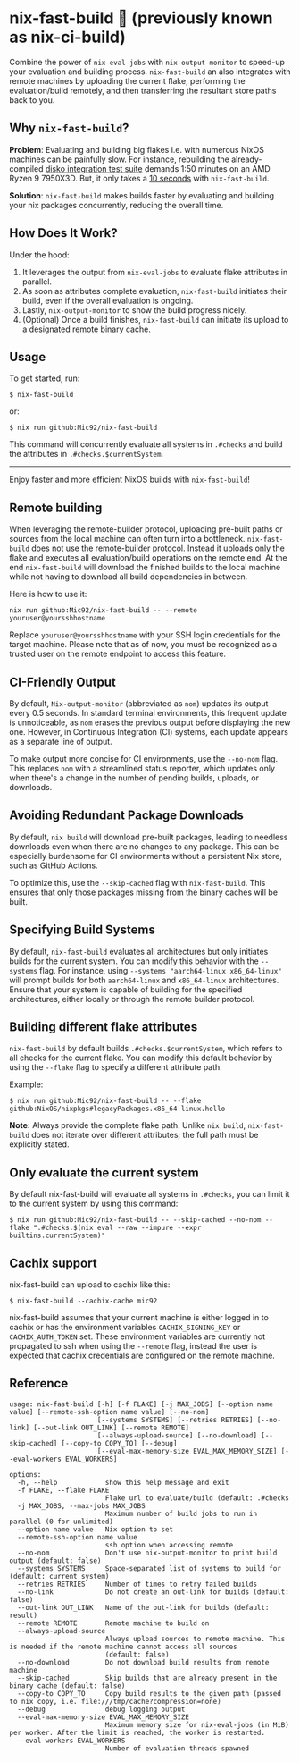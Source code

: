 # nix-fast-build 🚀 (previously known as nix-ci-build)

Combine the power of `nix-eval-jobs` with `nix-output-monitor` to speed-up your
evaluation and building process. `nix-fast-build` an also integrates with remote
machines by uploading the current flake, performing the evaluation/build
remotely, and then transferring the resultant store paths back to you.

## Why `nix-fast-build`?

**Problem**: Evaluating and building big flakes i.e. with numerous NixOS
machines can be painfully slow. For instance, rebuilding the already-compiled
[disko integration test suite](https://github.com/nix-community/disko) demands
1:50 minutes on an AMD Ryzen 9 7950X3D. But, it only takes a
[10 seconds](https://github.com/Mic92/nix-fast-build/issues/1) with
`nix-fast-build`.

**Solution**: `nix-fast-build` makes builds faster by evaluating and building
your nix packages concurrently, reducing the overall time.

## How Does It Work?

Under the hood:

1. It leverages the output from `nix-eval-jobs` to evaluate flake attributes in
   parallel.
2. As soon as attributes complete evaluation, `nix-fast-build` initiates their
   build, even if the overall evaluation is ongoing.
3. Lastly, `nix-output-monitor` to show the build progress nicely.
4. (Optional) Once a build finishes, `nix-fast-build` can initiate its upload to
   a designated remote binary cache.

## Usage

To get started, run:

```console
$ nix-fast-build
```

or:

```
$ nix run github:Mic92/nix-fast-build
```

This command will concurrently evaluate all systems in `.#checks` and build the
attributes in `.#checks.$currentSystem`.

---

Enjoy faster and more efficient NixOS builds with `nix-fast-build`!

## Remote building

When leveraging the remote-builder protocol, uploading pre-built paths or
sources from the local machine can often turn into a bottleneck.
`nix-fast-build` does not use the remote-builder protocol. Instead it uploads
only the flake and executes all evaluation/build operations on the remote end.
At the end `nix-fast-build` will download the finished builds to the local
machine while not having to download all build dependencies in between.

Here is how to use it:

```
nix run github:Mic92/nix-fast-build -- --remote youruser@yoursshhostname
```

Replace `youruser@yoursshhostname` with your SSH login credentials for the
target machine. Please note that as of now, you must be recognized as a trusted
user on the remote endpoint to access this feature.

## CI-Friendly Output

By default, `Nix-output-monitor` (abbreviated as `nom`) updates its output every
0.5 seconds. In standard terminal environments, this frequent update is
unnoticeable, as `nom` erases the previous output before displaying the new one.
However, in Continuous Integration (CI) systems, each update appears as a
separate line of output.

To make output more concise for CI environments, use the `--no-nom` flag. This
replaces `nom` with a streamlined status reporter, which updates only when
there's a change in the number of pending builds, uploads, or downloads.

## Avoiding Redundant Package Downloads

By default, `nix build` will download pre-built packages, leading to needless
downloads even when there are no changes to any package. This can be especially
burdensome for CI environments without a persistent Nix store, such as GitHub
Actions.

To optimize this, use the `--skip-cached` flag with `nix-fast-build`. This
ensures that only those packages missing from the binary caches will be built.

## Specifying Build Systems

By default, `nix-fast-build` evaluates all architectures but only initiates
builds for the current system. You can modify this behavior with the `--systems`
flag. For instance, using `--systems "aarch64-linux x86_64-linux"` will prompt
builds for both `aarch64-linux` and `x86_64-linux` architectures. Ensure that
your system is capable of building for the specified architectures, either
locally or through the remote builder protocol.

## Building different flake attributes

`nix-fast-build` by default builds `.#checks.$currentSystem`, which refers to
all checks for the current flake. You can modify this default behavior by using
the `--flake` flag to specify a different attribute path.

Example:

```console
$ nix run github:Mic92/nix-fast-build -- --flake github:NixOS/nixpkgs#legacyPackages.x86_64-linux.hello
```

**Note:** Always provide the complete flake path. Unlike `nix build`,
`nix-fast-build` does not iterate over different attributes; the full path must
be explicitly stated.

## Only evaluate the current system

By default nix-fast-build will evaluate all systems in `.#checks`, you can limit
it to the current system by using this command:

```console
$ nix run github:Mic92/nix-fast-build -- --skip-cached --no-nom --flake ".#checks.$(nix eval --raw --impure --expr builtins.currentSystem)"
```

## Cachix support

nix-fast-build can upload to cachix like this:

```console
$ nix-fast-build --cachix-cache mic92
```

nix-fast-build assumes that your current machine is either logged in to cachix
or has the environment variables `CACHIX_SIGNING_KEY` or `CACHIX_AUTH_TOKEN`
set. These environment variables are currently not propagated to ssh when using
the `--remote` flag, instead the user is expected that cachix credentials are
configured on the remote machine.

## Reference

```console
usage: nix-fast-build [-h] [-f FLAKE] [-j MAX_JOBS] [--option name value] [--remote-ssh-option name value] [--no-nom]
                      [--systems SYSTEMS] [--retries RETRIES] [--no-link] [--out-link OUT_LINK] [--remote REMOTE]
                      [--always-upload-source] [--no-download] [--skip-cached] [--copy-to COPY_TO] [--debug]
                      [--eval-max-memory-size EVAL_MAX_MEMORY_SIZE] [--eval-workers EVAL_WORKERS]

options:
  -h, --help            show this help message and exit
  -f FLAKE, --flake FLAKE
                        Flake url to evaluate/build (default: .#checks
  -j MAX_JOBS, --max-jobs MAX_JOBS
                        Maximum number of build jobs to run in parallel (0 for unlimited)
  --option name value   Nix option to set
  --remote-ssh-option name value
                        ssh option when accessing remote
  --no-nom              Don't use nix-output-monitor to print build output (default: false)
  --systems SYSTEMS     Space-separated list of systems to build for (default: current system)
  --retries RETRIES     Number of times to retry failed builds
  --no-link             Do not create an out-link for builds (default: false)
  --out-link OUT_LINK   Name of the out-link for builds (default: result)
  --remote REMOTE       Remote machine to build on
  --always-upload-source
                        Always upload sources to remote machine. This is needed if the remote machine cannot access all sources
                        (default: false)
  --no-download         Do not download build results from remote machine
  --skip-cached         Skip builds that are already present in the binary cache (default: false)
  --copy-to COPY_TO     Copy build results to the given path (passed to nix copy, i.e. file:///tmp/cache?compression=none)
  --debug               debug logging output
  --eval-max-memory-size EVAL_MAX_MEMORY_SIZE
                        Maximum memory size for nix-eval-jobs (in MiB) per worker. After the limit is reached, the worker is restarted.
  --eval-workers EVAL_WORKERS
                        Number of evaluation threads spawned
```
